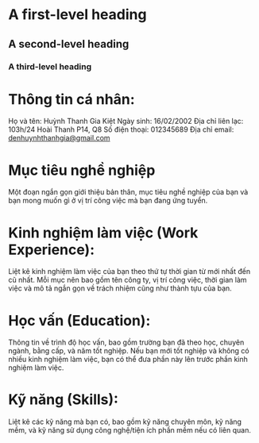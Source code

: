 # A first-level heading
## A second-level heading
### A third-level heading

# Thông tin cá nhân:

Họ và tên: Huỳnh Thanh Gia Kiệt
Ngày sinh: 16/02/2002
Địa chỉ liên lạc: 103h/24 Hoài Thanh P14, Q8
Số điện thoại: 012345689
Địa chỉ email: denhuynhthanhgia@gmail.com
# Mục tiêu nghề nghiệp

Một đoạn ngắn gọn giới thiệu bản thân, mục tiêu nghề nghiệp của bạn và bạn mong muốn gì ở vị trí công việc mà bạn đang ứng tuyển.
# Kinh nghiệm làm việc (Work Experience):

Liệt kê kinh nghiệm làm việc của bạn theo thứ tự thời gian từ mới nhất đến cũ nhất. Mỗi mục nên bao gồm tên công ty, vị trí công việc, thời gian làm việc và mô tả ngắn gọn về trách nhiệm cũng như thành tựu của bạn.
# Học vấn (Education):

Thông tin về trình độ học vấn, bao gồm trường bạn đã theo học, chuyên ngành, bằng cấp, và năm tốt nghiệp. Nếu bạn mới tốt nghiệp và không có nhiều kinh nghiệm làm việc, bạn có thể đưa phần này lên trước phần kinh nghiệm làm việc.
# Kỹ năng (Skills):

Liệt kê các kỹ năng mà bạn có, bao gồm kỹ năng chuyên môn, kỹ năng mềm, và kỹ năng sử dụng công nghệ/tiện ích phần mềm nếu có liên quan.